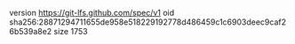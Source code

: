version https://git-lfs.github.com/spec/v1
oid sha256:28871294711655de958e518229192778d486459c1c6903deec9caf26b539a8e2
size 1753
